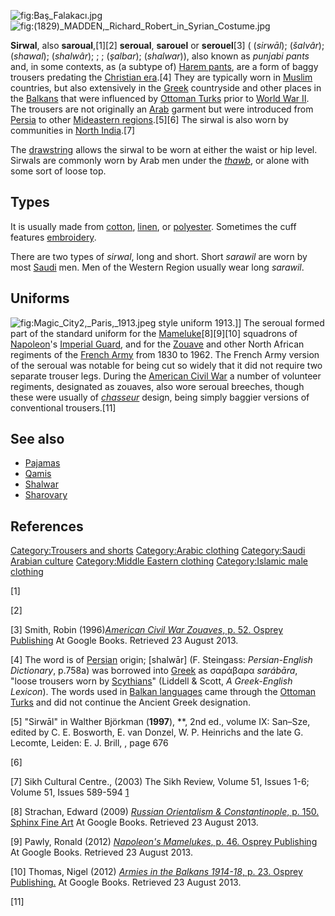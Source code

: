 ![](Baş_Falakacı.jpg "fig:Baş_Falakacı.jpg")
![]((1829)_MADDEN,_Richard_Robert_in_Syrian_Costume.jpg "fig:(1829)_MADDEN,_Richard_Robert_in_Syrian_Costume.jpg")

**Sirwal**, also **saroual**,[1][2] **seroual**, **sarouel** or
**serouel**[3] ( (*sirwāl*); (*šalvâr*); (*shawal*); (*shalwâr*); ; ;
(*şalbar*); (*shalwar*)), also known as *punjabi pants* and, in some
contexts, as (a subtype of) [Harem pants](Harem_pants "wikilink"), are a
form of baggy trousers predating the [Christian
era](Christian_era "wikilink").[4] They are typically worn in
[Muslim](Muslim "wikilink") countries, but also extensively in the
[Greek](Greece "wikilink") countryside and other places in the
[Balkans](Balkans "wikilink") that were influenced by [Ottoman
Turks](Ottoman_Turks "wikilink") prior to [World War
II](World_War_II "wikilink"). The trousers are not originally an
[Arab](Arab "wikilink") garment but were introduced from
[Persia](Persia "wikilink") to other [Mideastern
regions](Middle_East "wikilink").[5][6] The sirwal is also worn by
communities in [North India](North_India "wikilink").[7]

The [drawstring](drawstring "wikilink") allows the sirwal to be worn at
either the waist or hip level. Sirwals are commonly worn by Arab men
under the *[thawb](thawb "wikilink")*, or alone with some sort of loose
top.

## Types

It is usually made from [cotton](cotton "wikilink"),
[linen](linen "wikilink"), or [polyester](polyester "wikilink").
Sometimes the cuff features [embroidery](embroidery "wikilink").

There are two types of *sirwal*, long and short. Short *sarawil* are
worn by most [Saudi](Saudi "wikilink") men. Men of the Western Region
usually wear long *sarawil*.

## Uniforms

![](Magic_City2,_Paris,_1913.jpeg "fig:Magic_City2,_Paris,_1913.jpeg")
style uniform 1913.\]\] The seroual formed part of the standard uniform
for the [Mameluke](Mameluke "wikilink")[8][9][10] squadrons of
[Napoleon](Napoleon "wikilink")'s [Imperial
Guard](Imperial_Guard "wikilink"), and for the
[Zouave](Zouave "wikilink") and other North African regiments of the
[French Army](French_Army "wikilink") from 1830 to 1962. The French Army
version of the seroual was notable for being cut so widely that it did
not require two separate trouser legs. During the [American Civil
War](American_Civil_War "wikilink") a number of volunteer regiments,
designated as zouaves, also wore seroual breeches, though these were
usually of *[chasseur](chasseur "wikilink")* design, being simply
baggier versions of conventional trousers.[11]

## See also

-   [Pajamas](Pajamas "wikilink")
-   [Qamis](Qamis "wikilink")
-   [Shalwar](Shalwar "wikilink")
-   [Sharovary](Sharovary "wikilink")

## References

[Category:Trousers and shorts](Category:Trousers_and_shorts "wikilink")
[Category:Arabic clothing](Category:Arabic_clothing "wikilink")
[Category:Saudi Arabian
culture](Category:Saudi_Arabian_culture "wikilink") [Category:Middle
Eastern clothing](Category:Middle_Eastern_clothing "wikilink")
[Category:Islamic male
clothing](Category:Islamic_male_clothing "wikilink")

[1]

[2]

[3] Smith, Robin (1996)[*American Civil War Zouaves*, p. 52. Osprey
Publishing](https://books.google.com/books?id=de12oTxJqOwC&pg=PA52&dq=zouave+uniform&hl=en&sa=X&ei=6M8XUoPUCoLe7AaL24DACQ&ved=0CDQQ6AEwAQ#v=onepage&q=serouels&f=false)
At Google Books. Retrieved 23 August 2013.

[4] The word is of [Persian](Persian_language#Old_Persian "wikilink")
origin; \[shalwār\] (F. Steingass: *Persian-English Dictionary*, p.758a)
was borrowed into [Greek](Ancient_Greek "wikilink") as σαράβαρα
*sarábāra*, "loose trousers worn by [Scythians](Scythians "wikilink")"
(Liddell & Scott, *A Greek-English Lexicon*). The words used in [Balkan
languages](Balkan_sprachbund#Vocabulary "wikilink") came through the
[Ottoman Turks](Ottoman_Turks "wikilink") and did not continue the
Ancient Greek designation.

[5] "Sirwāl" in Walther Björkman (**1997**), **, 2nd ed., volume IX:
San–Sze, edited by C. E. Bosworth, E. van Donzel, W. P. Heinrichs and
the late G. Lecomte, Leiden: E. J. Brill, , page 676

[6]

[7] Sikh Cultural Centre., (2003) The Sikh Review, Volume 51, Issues
1-6; Volume 51, Issues 589-594
[1](https://books.google.com/books?ei=ETWEVfOZOMX7UPX6gYAC&id=Q7ElAQAAIAAJ&dq=salwar+north+india+sikh&focus=searchwithinvolume&q=dress)

[8] Strachan, Edward (2009) [*Russian Orientalism & Constantinople*, p.
150. Sphinx Fine
Art](https://books.google.com/books?id=ppFqRnZXNWsC&pg=PA150&dq=mameluke+saroual&hl=en&sa=X&ei=RM4XUo-INMG47Abhg4CQCQ&ved=0CDQQ6AEwAQ#v=onepage&q=mameluke%20saroual&f=false)
At Google Books. Retrieved 23 August 2013.

[9] Pawly, Ronald (2012) [*Napoleon's Mamelukes*, p. 46. Osprey
Publishing](https://books.google.com/books?id=T3YWVpusV88C&printsec=frontcover&dq=mameluke+saroual&hl=en&sa=X&ei=RM4XUo-INMG47Abhg4CQCQ&ved=0CC4Q6AEwAA#v=snippet&q=saroual&f=false)
At Google Books. Retrieved 23 August 2013.

[10] Thomas, Nigel (2012) [*Armies in the Balkans 1914-18*, p. 23.
Osprey
Publishing.](https://books.google.com/books?id=HGIyl-gI6bkC&pg=PA23&dq=zouave+saroual&hl=en&sa=X&ei=EtAXUqOPBKaK7AbrqIH4BQ&ved=0CDsQ6AEwAg#v=onepage&q=saroual&f=false)
At Google Books. Retrieved 23 August 2013.

[11]